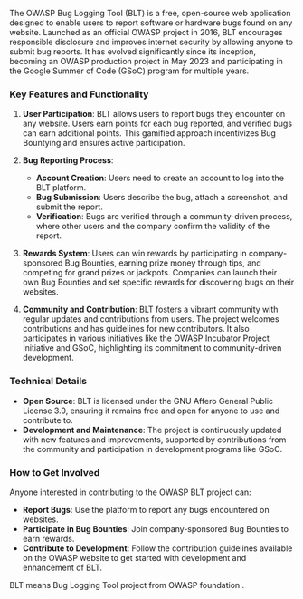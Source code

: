 The OWASP Bug Logging Tool (BLT) is a free, open-source web application designed to enable users to report software or hardware bugs found on any website. Launched as an official OWASP project in 2016, BLT encourages responsible disclosure and improves internet security by allowing anyone to submit bug reports. It has evolved significantly since its inception, becoming an OWASP production project in May 2023 and participating in the Google Summer of Code (GSoC) program for multiple years.

### Key Features and Functionality

1. **User Participation**: BLT allows users to report bugs they encounter on any website. Users earn points for each bug reported, and verified bugs can earn additional points. This gamified approach incentivizes Bug Bountying and ensures active participation.

2. **Bug Reporting Process**:
   - **Account Creation**: Users need to create an account to log into the BLT platform.
   - **Bug Submission**: Users describe the bug, attach a screenshot, and submit the report.
   - **Verification**: Bugs are verified through a community-driven process, where other users and the company confirm the validity of the report.

3. **Rewards System**: Users can win rewards by participating in company-sponsored Bug Bounties, earning prize money through tips, and competing for grand prizes or jackpots. Companies can launch their own Bug Bounties and set specific rewards for discovering bugs on their websites.

4. **Community and Contribution**: BLT fosters a vibrant community with regular updates and contributions from users. The project welcomes contributions and has guidelines for new contributors. It also participates in various initiatives like the OWASP Incubator Project Initiative and GSoC, highlighting its commitment to community-driven development.

### Technical Details

- **Open Source**: BLT is licensed under the GNU Affero General Public License 3.0, ensuring it remains free and open for anyone to use and contribute to.
- **Development and Maintenance**: The project is continuously updated with new features and improvements, supported by contributions from the community and participation in development programs like GSoC.

### How to Get Involved

Anyone interested in contributing to the OWASP BLT project can:
- **Report Bugs**: Use the platform to report any bugs encountered on websites.
- **Participate in Bug Bounties**: Join company-sponsored Bug Bounties to earn rewards.
- **Contribute to Development**: Follow the contribution guidelines available on the OWASP website to get started with development and enhancement of BLT.

BLT means Bug Logging Tool project from OWASP foundation .
